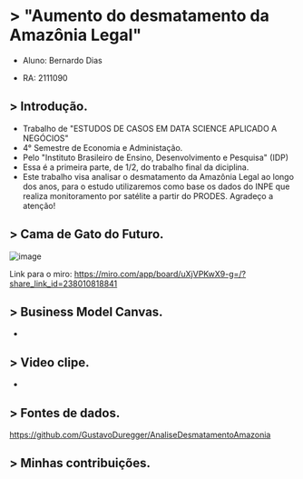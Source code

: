 # > "Aumento do desmatamento da Amazônia Legal"

- Aluno: Bernardo Dias

- RA: 2111090

## > Introdução.

- Trabalho de "ESTUDOS DE CASOS EM DATA SCIENCE APLICADO A NEGÓCIOS"
- 4° Semestre de Economia e Administação.
- Pelo "Instituto Brasileiro de Ensino, Desenvolvimento e Pesquisa" (IDP)
- Essa é a primeira parte, de 1/2, do trabalho final da diciplina.
- Este trabalho visa analisar o desmatamento da Amazônia Legal ao longo dos anos, para o estudo utilizaremos como base os dados do INPE que realiza monitoramento por satélite a partir do PRODES. Agradeço a atenção!

## > Cama de Gato do Futuro.

![image](https://user-images.githubusercontent.com/116168402/197538608-7479f4ba-0ecc-4288-87e7-fc07d3110fd9.png)

Link para o miro: https://miro.com/app/board/uXjVPKwX9-g=/?share_link_id=238010818841


## > Business Model Canvas.
-

## > Video clipe.
-

## > Fontes de dados.

https://github.com/GustavoDuregger/AnaliseDesmatamentoAmazonia

## > Minhas contribuições.
